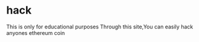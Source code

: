 # hack

This is only for educational purposes
Through this site,You can easily hack anyones ethereum coin
